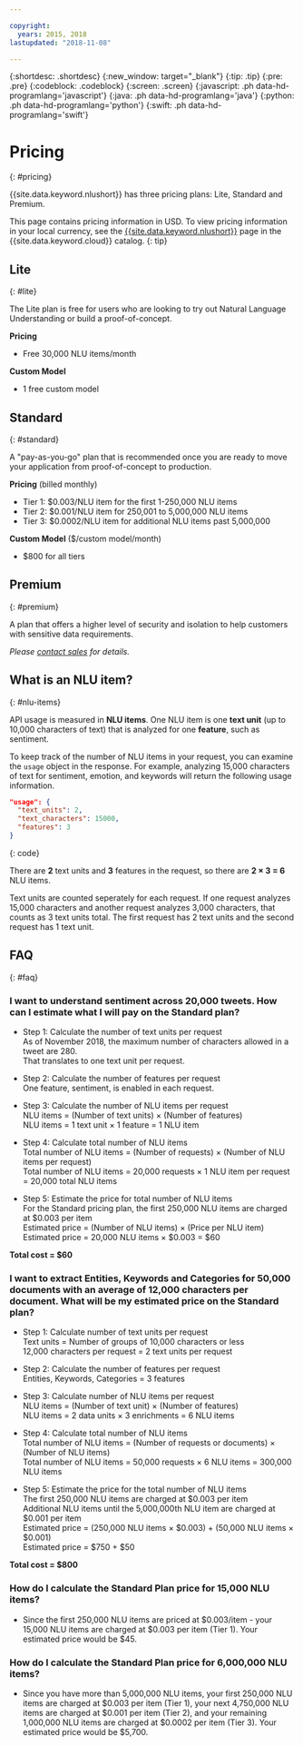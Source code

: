 ```yaml
---

copyright:
  years: 2015, 2018
lastupdated: "2018-11-08"

---
```


{:shortdesc: .shortdesc}
{:new_window: target="_blank"}
{:tip: .tip}
{:pre: .pre}
{:codeblock: .codeblock}
{:screen: .screen}
{:javascript: .ph data-hd-programlang='javascript'}
{:java: .ph data-hd-programlang='java'}
{:python: .ph data-hd-programlang='python'}
{:swift: .ph data-hd-programlang='swift'}

# Pricing
{: #pricing}

{{site.data.keyword.nlushort}} has three pricing plans: Lite, Standard and Premium.

This page contains pricing information in USD. To view pricing information in your local currency, see the [{{site.data.keyword.nlushort}}](https://{DomainName}/catalog/services/natural-language-understanding) page in the {{site.data.keyword.cloud}} catalog.
{: tip}

## Lite
{: #lite}

The Lite plan is free for users who are looking to try out Natural Language Understanding or build a proof-of-concept.

**Pricing**
- Free 30,000 NLU items/month

**Custom Model**
- 1 free custom model

## Standard
{: #standard}

A "pay-as-you-go" plan that is recommended once you are ready to move your application from proof-of-concept to production.

**Pricing** (billed monthly)
- Tier 1: $0.003/NLU item for the first 1-250,000 NLU items
- Tier 2: $0.001/NLU item for 250,001 to 5,000,000 NLU items
- Tier 3: $0.0002/NLU item for additional NLU items past 5,000,000

**Custom Model** ($/custom model/month)
- $800 for all tiers

## Premium
{: #premium}

A plan that offers a higher level of security and isolation to help customers with sensitive data requirements.

_Please [contact sales](https://www.ibm.com/account/reg/us-en/signup?formid=MAIL-watson) for details._

## What is an NLU item?
{: #nlu-items}

API usage is measured in **NLU items**. One NLU item is one **text unit** (up to 10,000 characters of text) that is analyzed for one **feature**, such as sentiment.

To keep track of the number of NLU items in your request, you can examine the `usage` object in the response. For example, analyzing 15,000 characters of text for sentiment, emotion, and keywords will return the following usage information.

```json
"usage": {
  "text_units": 2,
  "text_characters": 15000,
  "features": 3
}
```
{: code}
  
There are **2** text units and **3** features in the request, so there are **2 × 3 = 6** NLU items.

Text units are counted seperately for each request. If one request analyzes 15,000 characters and another request analyzes 3,000 characters, that counts as 3 text units total. The first request has 2 text units and the second request has 1 text unit.

## FAQ
{: #faq}

### I want to understand sentiment across 20,000 tweets. How can I estimate what I will pay on the Standard plan?

- Step 1: Calculate the number of text units per request<br>
As of November 2018, the maximum number of characters allowed in a tweet are 280.<br>
That translates to one text unit per request.

- Step 2: Calculate the number of features per request<br>
One feature, sentiment, is enabled in each request.

- Step 3: Calculate the number of NLU items per request<br>
NLU items = (Number of text units) × (Number of features)<br>
NLU items = 1 text unit × 1 feature = 1 NLU item

- Step 4: Calculate total number of NLU items <br>
Total number of NLU items = (Number of requests) × (Number of NLU items per request) <br>
Total number of NLU items = 20,000 requests × 1 NLU item per request = 20,000 total NLU items

- Step 5: Estimate the price for total number of NLU items<br>
For the Standard pricing plan, the first 250,000 NLU items are charged at $0.003 per item<br>
Estimated price = (Number of NLU items) × (Price per NLU item) <br>
Estimated price = 20,000 NLU items × $0.003 = $60

**Total cost = $60**

### I want to extract Entities, Keywords and Categories for 50,000 documents with an average of 12,000 characters per document. What will be my estimated price on the Standard plan?
- Step 1: Calculate number of text units per request <br>
Text units = Number of groups of 10,000 characters or less <br>
12,000 characters per request = 2 text units per request

- Step 2: Calculate the number of features per request<br>
Entities, Keywords, Categories = 3 features

- Step 3: Calculate number of NLU items per request <br>
NLU items = (Number of text unit) × (Number of features) <br>
NLU items = 2 data units × 3 enrichments = 6 NLU items

- Step 4: Calculate total number of NLU items <br>
Total number of NLU items = (Number of requests or documents) × (Number of NLU items) <br>
Total number of NLU items = 50,000 requests × 6 NLU items = 300,000 NLU items

- Step 5: Estimate the price for the total number of NLU items <br>
The first 250,000 NLU items are charged at $0.003 per item<br>
Additional NLU items until the 5,000,000th NLU item are charged at $0.001 per item<br>
Estimated price = (250,000 NLU items × $0.003) + (50,000 NLU items × $0.001) <br>
Estimated price = $750 + $50


**Total cost = $800**

### How do I calculate the Standard Plan price for 15,000 NLU items?
- Since the first 250,000 NLU items are priced at $0.003/item - your 15,000 NLU items are charged at $0.003 per item (Tier 1). Your estimated price would be $45. 

### How do I calculate the Standard Plan price for 6,000,000 NLU items?
- Since you have more than 5,000,000 NLU items, your first 250,000 NLU items are charged at $0.003 per item (Tier 1), your next 4,750,000 NLU items are charged at $0.001 per item (Tier 2), and your remaining 1,000,000 NLU items are charged at $0.0002 per item (Tier 3). Your estimated price would be $5,700. 



